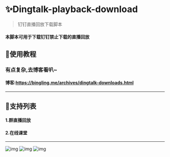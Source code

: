 # ✨Dingtalk-playback-download
> 钉钉直播回放下载脚本
#### 本脚本可用于下载钉钉禁止下载的直播回放


## 🎇使用教程
### 有点复杂,去博客看叭~
#### 博客:https://bingling.me/archives/dingtalk-downloads.html

***

## 🎇支持列表
#### 1.群直播回放
#### 2.在线课堂

***


![img](https://cdn.jsdelivr.net/gh/linglaoda/linglaoda.github.io@main/img/pots/dingtalk-downloads/8.webp)
![img](https://cdn.jsdelivr.net/gh/linglaoda/linglaoda.github.io@main/img/pots/dingtalk-downloads/19.webp)
![img](https://cdn.jsdelivr.net/gh/linglaoda/linglaoda.github.io@main/img/pots/dingtalk-downloads/18.webp)
